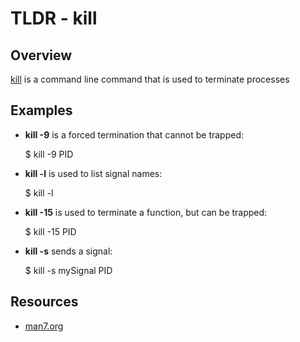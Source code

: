 TLDR - kill
==========

Overview
--------

[kill] is a command line command that is used to terminate processes

Examples
--------

- **kill -9** is a forced termination that cannot be trapped:

    $ kill -9 PID
        
- **kill -l** is used to list signal names:

    $ kill -l
        
- **kill -15** is used to terminate a function, but can be trapped:

    $ kill -15 PID
        
- **kill -s** sends a signal:

    $ kill -s mySignal PID

Resources
---------

- [man7.org](http://man7.org/linux/man-pages/man1/kill.1.html)

[kill]: http://man7.org/linux/man-pages/man1/kill.1.html
